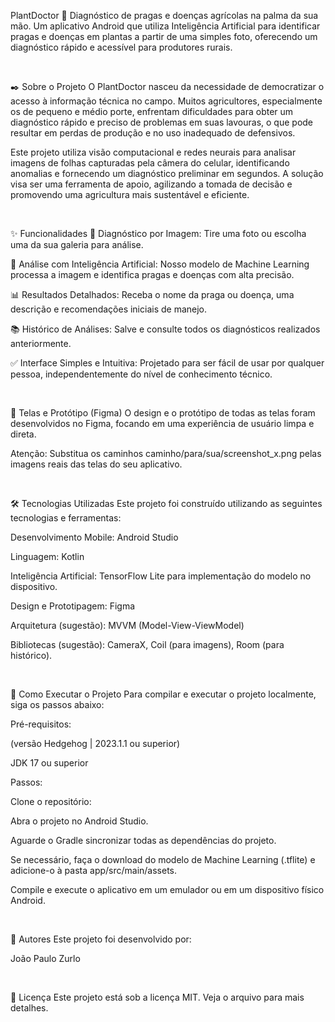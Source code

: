 PlantDoctor 🌿
Diagnóstico de pragas e doenças agrícolas na palma da sua mão.
Um aplicativo Android que utiliza Inteligência Artificial para identificar pragas e doenças em plantas a partir de uma simples foto, oferecendo um diagnóstico rápido e acessível para produtores rurais.

<br>

✒️ Sobre o Projeto
O PlantDoctor nasceu da necessidade de democratizar o acesso à informação técnica no campo. Muitos agricultores, especialmente os de pequeno e médio porte, enfrentam dificuldades para obter um diagnóstico rápido e preciso de problemas em suas lavouras, o que pode resultar em perdas de produção e no uso inadequado de defensivos.

Este projeto utiliza visão computacional e redes neurais para analisar imagens de folhas capturadas pela câmera do celular, identificando anomalias e fornecendo um diagnóstico preliminar em segundos. A solução visa ser uma ferramenta de apoio, agilizando a tomada de decisão e promovendo uma agricultura mais sustentável e eficiente.

<br>

✨ Funcionalidades
📸 Diagnóstico por Imagem: Tire uma foto ou escolha uma da sua galeria para análise.

🤖 Análise com Inteligência Artificial: Nosso modelo de Machine Learning processa a imagem e identifica pragas e doenças com alta precisão.

📊 Resultados Detalhados: Receba o nome da praga ou doença, uma descrição e recomendações iniciais de manejo.

📚 Histórico de Análises: Salve e consulte todos os diagnósticos realizados anteriormente.

✅ Interface Simples e Intuitiva: Projetado para ser fácil de usar por qualquer pessoa, independentemente do nível de conhecimento técnico.

<br>

🎨 Telas e Protótipo (Figma)
O design e o protótipo de todas as telas foram desenvolvidos no Figma, focando em uma experiência de usuário limpa e direta.


Atenção: Substitua os caminhos caminho/para/sua/screenshot_x.png pelas imagens reais das telas do seu aplicativo.

<br>

🛠️ Tecnologias Utilizadas
Este projeto foi construído utilizando as seguintes tecnologias e ferramentas:

Desenvolvimento Mobile: Android Studio

Linguagem: Kotlin

Inteligência Artificial: TensorFlow Lite para implementação do modelo no dispositivo.

Design e Prototipagem: Figma

Arquitetura (sugestão): MVVM (Model-View-ViewModel)

Bibliotecas (sugestão): CameraX, Coil (para imagens), Room (para histórico).

<br>

🚀 Como Executar o Projeto
Para compilar e executar o projeto localmente, siga os passos abaixo:

Pré-requisitos:

 (versão Hedgehog | 2023.1.1 ou superior)

JDK 17 ou superior

Passos:

Clone o repositório:

Abra o projeto no Android Studio.

Aguarde o Gradle sincronizar todas as dependências do projeto.

Se necessário, faça o download do modelo de Machine Learning (.tflite) e adicione-o à pasta app/src/main/assets.

Compile e execute o aplicativo em um emulador ou em um dispositivo físico Android.

<br>

👥 Autores
Este projeto foi desenvolvido por:

João Paulo Zurlo 


<br>

📜 Licença
Este projeto está sob a licença MIT. Veja o arquivo  para mais detalhes.
